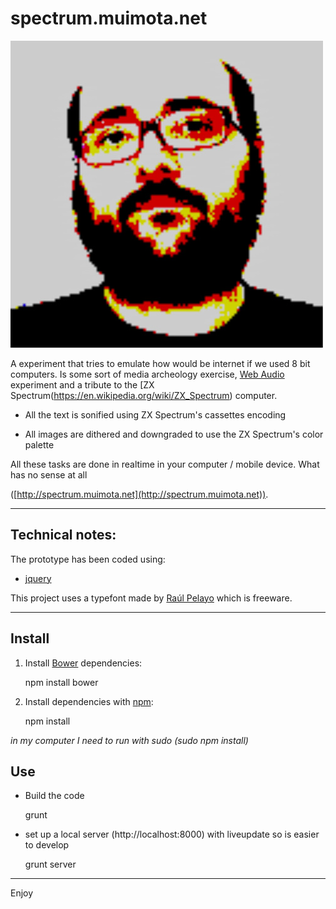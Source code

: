 # spectrum.muimota.net

![Alt text](src/img/fb_thumb.jpg "Project screenshot")

A experiment that tries to emulate how would be internet if we used 8 bit computers.
Is some sort of media archeology exercise, [Web Audio](https://developer.mozilla.org/es/docs/Web_Audio_API) experiment and a tribute to the [ZX Spectrum(https://en.wikipedia.org/wiki/ZX_Spectrum) computer.

- All the text is sonified using ZX Spectrum's cassettes encoding

- All images are dithered and downgraded to use the ZX Spectrum's color palette

All these tasks are done in realtime in your computer / mobile device. What has no sense at all

([http://spectrum.muimota.net](http://spectrum.muimota.net)).

----
## Technical notes:

The prototype has been coded using:

* [jquery](http://jquery.com/)

This project uses a typefont made by [Raúl Pelayo](http://raul.pelayo.diez-andino.com/spectrum/fuente_true_type_sinclair_zx_spectrum.php) which is freeware.

----
## Install
1. Install [Bower](https://bower.io/) dependencies:

    npm install bower

2. Install dependencies with [npm](https://www.npmjs.com/):


    npm install

*in my computer I need to run with sudo (sudo npm install)*


## Use

* Build the code


    grunt

* set up a local server (http://localhost:8000) with liveupdate so is easier to develop


    grunt server

----
Enjoy
